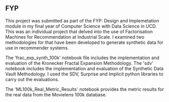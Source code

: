 ## FYP
This project was submitted as part of the FYP: Design and Implemetation module in my final year of Computer Science with Data Science in UCD. This was an individual project that delved into the use of Factorisation Machines for Recommendation at Industrial Scale.
I examined two methodologies for that have been developed to generate synthetic data for use in recommender systems.

The 'frac_exp_synth_100k' notebook file includes the implementation and evaluation of the Kronecker Fractal Expansion Methodology. 
The 'sdv' notebook includes the implementation and evaluation of the Synthetic Data Vault Methodology. I used the SDV, Surprise and Implicit python libraries to carry out the evaluations.

The 'ML100k_Real_Metric_Results' notebook provides the metric results for the real data from the Movielens 100k database.

